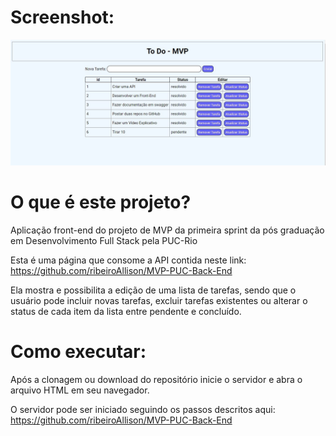 # Screenshot:
<img src="./resources/screenshot.jpg" alt='screenshot da página'/>

# O que é este projeto?

Aplicação front-end do projeto de MVP da primeira sprint da pós graduação em Desenvolvimento Full Stack pela PUC-Rio

Esta é uma página que consome a API contida neste link: https://github.com/ribeiroAllison/MVP-PUC-Back-End

Ela mostra e possibilita a edição de uma lista de tarefas, sendo que o usuário pode incluir novas tarefas, excluir tarefas existentes ou alterar o status de cada item da lista entre pendente e concluído.

# Como executar:

Após a clonagem ou download do repositório inicie o servidor e abra o arquivo HTML em seu navegador.

O servidor pode ser iniciado seguindo os passos descritos aqui: https://github.com/ribeiroAllison/MVP-PUC-Back-End
